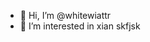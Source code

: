 - 👋 Hi, I’m @whitewiattr
- 👀 I’m interested in xian
skfjsk

<!---
whitewiattr/whitewiattr is a ✨ special ✨ repository because its `README.md` (this file) appears on your GitHub profile.
You can click the Preview link to take a look at your changes.
--->
